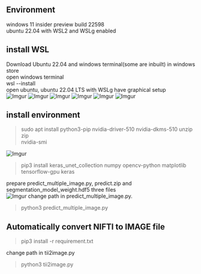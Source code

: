 ## Environment
windows 11 insider preview build 22598<br>
ubuntu 22.04 with WSL2 and WSLg enabled<br>

## install WSL
Download Ubuntu 22.04 and windows terminal(some are inbuilt) in windows store<br>
open windows terminal<br>
wsl --install<br>
open ubuntu, ubuntu 22.04 LTS with WSLg have graphical setup<br>
![Imgur](https://i.imgur.com/CLSfoHE.png)
![Imgur](https://i.imgur.com/jEDm2rt.png)
![Imgur](https://i.imgur.com/AtunTSC.png)
![Imgur](https://i.imgur.com/Vp0n0GO.png)
![Imgur](https://i.imgur.com/cUmou9t.png)
![Imgur](https://i.imgur.com/AE14hNH.png)

## install environment
>sudo apt install python3-pip nvidia-driver-510 nvidia-dkms-510 unzip zip<br>
>nvidia-smi<br>

![Imgur](https://i.imgur.com/urIU9Ty.png)
>pip3 install keras_unet_collection numpy opencv-python matplotlib tensorflow-gpu keras<br>

prepare predict_multiple_image.py, predict.zip and segmentation_model_weight.hdf5 three files<br>
![Imgur](https://i.imgur.com/1WMige0.png)
change path in predict_multiple_image.py.<br>
>python3 predict_multiple_image.py<br>

## Automatically convert NIFTI to IMAGE file
>pip3 install -r requirement.txt<br>

change path in tii2image.py<br>
>python3 tii2image.py<br>
